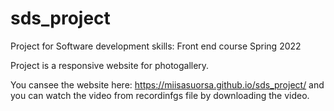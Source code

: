 # sds_project
Project for Software development skills: Front end course Spring 2022

Project is a responsive website for photogallery. 

You cansee the website here: https://miisasuorsa.github.io/sds_project/ 
and you can watch the video from recordinfgs file by downloading the video.
